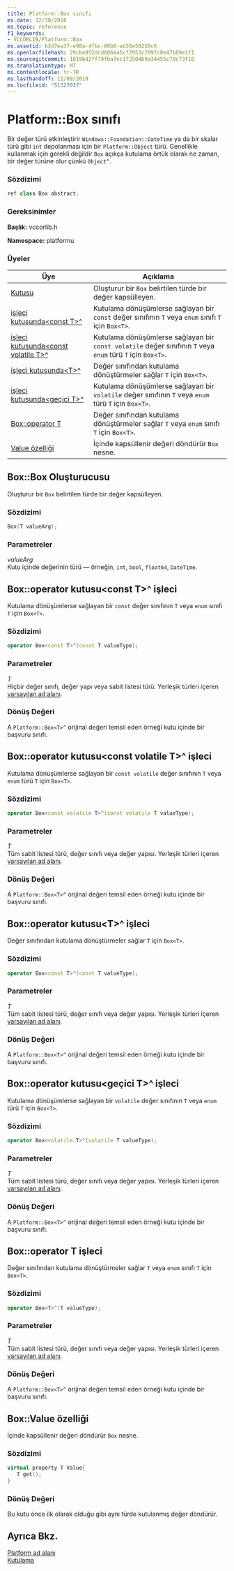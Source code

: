```yaml
---
title: Platform::Box sınıfı
ms.date: 12/30/2016
ms.topic: reference
f1_keywords:
- VCCORLIB/Platform::Box
ms.assetid: b3d7ea37-e98a-4fbc-80b0-ad35e50250c6
ms.openlocfilehash: 29cbe852dcd606ea5cf2953c709fc8e47b89e1f1
ms.sourcegitcommit: 1819bd2ff79fba7ec172504b9a34455c70c73f10
ms.translationtype: MT
ms.contentlocale: tr-TR
ms.lasthandoff: 11/09/2018
ms.locfileid: "51327037"
---
```

# <a name="platformbox-class"></a>Platform::Box sınıfı

Bir değer türü etkinleştirir `Windows::Foundation::DateTime` ya da bir skalar türü gibi `int` depolanması için bir `Platform::Object` türü. Genellikle kullanmak için gerekli değildir `Box` açıkça kutulama örtük olarak ne zaman, bir değer türüne olur çünkü `Object^`.

### <a name="syntax"></a>Sözdizimi

```cpp
ref class Box abstract;
```

### <a name="requirements"></a>Gereksinimler

**Başlık:** vccorlib.h

**Namespace:** platformu

### <a name="members"></a>Üyeler

|Üye|Açıklama|
|------------|-----------------|
|[Kutusu](#ctor) | Oluşturur bir `Box` belirtilen türde bir değer kapsülleyen. |
|[işleci kutusunda&lt;const T&gt;^](#box-const-t) | Kutulama dönüşümlerse sağlayan bir `const` değer sınıfının `T` veya `enum` sınıfı `T` için `Box<T>`. |
|[işleci kutusunda&lt;const volatile T&gt;^](#box-const-volatile-t) | Kutulama dönüşümlerse sağlayan bir `const volatile` değer sınıfının `T` veya `enum` türü `T` için `Box<T>`. |
|[işleci kutusunda&lt;T&gt;^](#box-t) | Değer sınıfından kutulama dönüştürmeler sağlar `T` için `Box<T>`. |
|[işleci kutusunda&lt;geçici T&gt;^](#box-volatile-t) | Kutulama dönüşümlerse sağlayan bir `volatile` değer sınıfının `T` veya `enum` türü `T` için `Box<T>`. |
|[Box::operator T](#t) | Değer sınıfından kutulama dönüştürmeler sağlar `T` veya `enum` sınıfı `T` için `Box<T>`. |
|[Value özelliği](#value) | İçinde kapsüllenir değeri döndürür `Box` nesne. |

## <a name="ctor"></a> Box::Box Oluşturucusu

Oluşturur bir `Box` belirtilen türde bir değer kapsülleyen.

### <a name="syntax"></a>Sözdizimi

```cpp
Box(T valueArg);
```

### <a name="parameters"></a>Parametreler

*valueArg*<br/>
Kutu içinde değerinin türü — örneğin, `int`, `bool`, `float64`, `DateTime`.

## <a name="box-const-t"></a> Box::operator kutusu&lt;const T&gt;^ işleci

Kutulama dönüşümlerse sağlayan bir `const` değer sınıfının `T` veya `enum` sınıfı `T` için `Box<T>`.

### <a name="syntax"></a>Sözdizimi

```cpp
operator Box<const T>^(const T valueType);
```

### <a name="parameters"></a>Parametreler

*T*<br/>
Hiçbir değer sınıfı, değer yapı veya sabit listesi türü. Yerleşik türleri içeren [varsayılan ad alanı](../cppcx/default-namespace.md).

### <a name="return-value"></a>Dönüş Değeri

A `Platform::Box<T>^` orijinal değeri temsil eden örneği kutu içinde bir başvuru sınıfı.

## <a name="box-const-volatile-t"></a> Box::operator kutusu&lt;const volatile T&gt;^ işleci

Kutulama dönüşümlerse sağlayan bir `const volatile` değer sınıfının `T` veya `enum` türü `T` için `Box<T>`.

### <a name="syntax"></a>Sözdizimi

```cpp
operator Box<const volatile T>^(const volatile T valueType);
```

### <a name="parameters"></a>Parametreler

*T*<br/>
Tüm sabit listesi türü, değer sınıfı veya değer yapısı. Yerleşik türleri içeren [varsayılan ad alanı](../cppcx/default-namespace.md).

### <a name="return-value"></a>Dönüş Değeri

A `Platform::Box<T>^` orijinal değeri temsil eden örneği kutu içinde bir başvuru sınıfı.

## <a name="box-t"></a> Box::operator kutusu&lt;T&gt;^ işleci

Değer sınıfından kutulama dönüştürmeler sağlar `T` için `Box<T>`.

### <a name="syntax"></a>Sözdizimi

```cpp
operator Box<const T>^(const T valueType);
```

### <a name="parameters"></a>Parametreler

*T*<br/>
Tüm sabit listesi türü, değer sınıfı veya değer yapısı. Yerleşik türleri içeren [varsayılan ad alanı](../cppcx/default-namespace.md).

### <a name="return-value"></a>Dönüş Değeri

A `Platform::Box<T>^` orijinal değeri temsil eden örneği kutu içinde bir başvuru sınıfı.

## <a name="box-volatile-t"></a> Box::operator kutusu&lt;geçici T&gt;^ işleci

Kutulama dönüşümlerse sağlayan bir `volatile` değer sınıfının `T` veya `enum` türü `T` için `Box<T>`.

### <a name="syntax"></a>Sözdizimi

```cpp
operator Box<volatile T>^(volatile T valueType);
```

### <a name="parameters"></a>Parametreler

*T*<br/>
Tüm sabit listesi türü, değer sınıfı veya değer yapısı. Yerleşik türleri içeren [varsayılan ad alanı](../cppcx/default-namespace.md).

### <a name="return-value"></a>Dönüş Değeri

A `Platform::Box<T>^` orijinal değeri temsil eden örneği kutu içinde bir başvuru sınıfı.

## <a name="t"></a>  Box::operator T işleci

Değer sınıfından kutulama dönüştürmeler sağlar `T` veya `enum` sınıfı `T` için `Box<T>`.

### <a name="syntax"></a>Sözdizimi

```cpp
operator Box<T>^(T valueType);
```

### <a name="parameters"></a>Parametreler

*T*<br/>
Tüm sabit listesi türü, değer sınıfı veya değer yapısı. Yerleşik türleri içeren [varsayılan ad alanı](../cppcx/default-namespace.md).

### <a name="return-value"></a>Dönüş Değeri

A `Platform::Box<T>^` orijinal değeri temsil eden örneği kutu içinde bir başvuru sınıfı.

## <a name="value"></a> Box::Value özelliği

İçinde kapsüllenir değeri döndürür `Box` nesne.

### <a name="syntax"></a>Sözdizimi

```cpp
virtual property T Value{
   T get();
}
```

### <a name="return-value"></a>Dönüş Değeri

Bu kutu önce ilk olarak olduğu gibi aynı türde kutulanmış değer döndürür.

## <a name="see-also"></a>Ayrıca Bkz.

[Platform ad alanı](../cppcx/platform-namespace-c-cx.md)<br/>
[Kutulama](../cppcx/boxing-c-cx.md)